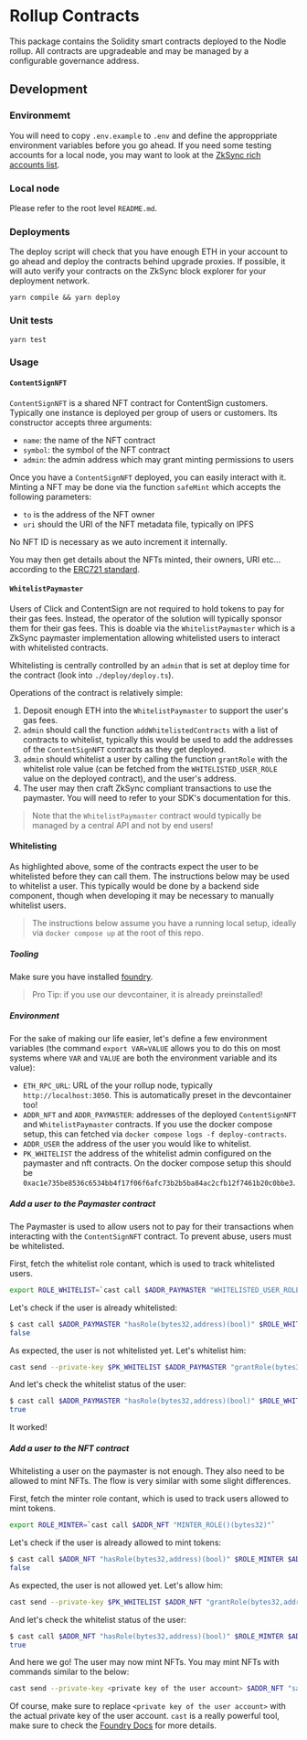 # Rollup Contracts
This package contains the Solidity smart contracts deployed to the Nodle rollup. All contracts are upgradeable and may be managed by a configurable governance address.

## Development

### Environmemt
You will need to copy `.env.example` to `.env` and define the approppriate environment variables before you go ahead. If you need some testing accounts for a local node, you may want to look at the [ZkSync rich accounts list](https://github.com/matter-labs/local-setup/blob/main/rich-wallets.json).

### Local node
Please refer to the root level `README.md`.

### Deployments
The deploy script will check that you have enough ETH in your account to go ahead and deploy the contracts behind upgrade proxies. If possible, it will auto verify your contracts on the ZkSync block explorer for your deployment network.

`yarn compile && yarn deploy`

### Unit tests
`yarn test`

### Usage

#### `ContentSignNFT`
`ContentSignNFT` is a shared NFT contract for ContentSign customers. Typically one instance is deployed per group of users or customers. Its constructor accepts three arguments:
- `name`: the name of the NFT contract
- `symbol`: the symbol of the NFT contract
- `admin`: the admin address which may grant minting permissions to users

Once you have a `ContentSignNFT` deployed, you can easily interact with it. Minting a NFT may be done via the function `safeMint` which accepts the following parameters:
- `to` is the address of the NFT owner
- `uri` should the URI of the NFT metadata file, typically on IPFS

No NFT ID is necessary as we auto increment it internally.

You may then get details about the NFTs minted, their owners, URI etc... according to the [ERC721 standard](https://erc721.org/).

#### `WhitelistPaymaster`
Users of Click and ContentSign are not required to hold tokens to pay for their gas fees. Instead, the operator of the solution will typically sponsor them for their gas fees. This is doable via the `WhitelistPaymaster` which is a ZkSync paymaster implementation allowing whitelisted users to interact with whitelisted contracts.

Whitelisting is centrally controlled by an `admin` that is set at deploy time for the contract (look into `./deploy/deploy.ts`).

Operations of the contract is relatively simple:
1. Deposit enough ETH into the `WhitelistPaymaster` to support the user's gas fees.
2. `admin` should call the function `addWhitelistedContracts` with a list of contracts to whitelist, typically this would be used to add the addresses of the `ContentSignNFT` contracts as they get deployed.
3. `admin` should whitelist a user by calling the function `grantRole` with the whitelist role value (can be fetched from the `WHITELISTED_USER_ROLE` value on the deployed contract), and the user's address.
4. The user may then craft ZkSync compliant transactions to use the paymaster. You will need to refer to your SDK's documentation for this.

> Note that the `WhitelistPaymaster` contract would typically be managed by a central API and not by end users!

#### Whitelisting
As highlighted above, some of the contracts expect the user to be whitelisted before they can call them. The instructions below may be used to whitelist a user. This typically would be done by a backend side component, though when developing it may be necessary to manually whitelist users.

> The instructions below assume you have a running local setup, ideally via `docker compose up` at the root of this repo.

##### Tooling
Make sure you have installed [foundry](https://book.getfoundry.sh/).

> Pro Tip: if you use our devcontainer, it is already preinstalled!

##### Environment
For the sake of making our life easier, let's define a few environment variables (the command `export VAR=VALUE` allows you to do this on most systems where `VAR` and `VALUE` are both the environment variable and its value):
- `ETH_RPC_URL`: URL of the your rollup node, typically `http://localhost:3050`. This is automatically preset in the devcontainer too!
- `ADDR_NFT` and `ADDR_PAYMASTER`: addresses of the deployed `ContentSignNFT` and `WhitelistPaymaster` contracts. If you use the docker compose setup, this can fetched via `docker compose logs -f deploy-contracts`.
- `ADDR_USER` the address of the user you would like to whitelist.
- `PK_WHITELIST` the address of the whitelist admin configured on the paymaster and nft contracts. On the docker compose setup this should be `0xac1e735be8536c6534bb4f17f06f6afc73b2b5ba84ac2cfb12f7461b20c0bbe3`.

##### Add a user to the Paymaster contract
The Paymaster is used to allow users not to pay for their transactions when interacting with the `ContentSignNFT` contract. To prevent abuse, users must be whitelisted.

First, fetch the whitelist role contant, which is used to track whitelisted users.
```sh
export ROLE_WHITELIST=`cast call $ADDR_PAYMASTER "WHITELISTED_USER_ROLE()(bytes32)"`
```

Let's check if the user is already whitelisted:
```sh
$ cast call $ADDR_PAYMASTER "hasRole(bytes32,address)(bool)" $ROLE_WHITELIST $ADDR_USER
false
```

As expected, the user is not whitelisted yet. Let's whitelist him:
```sh
cast send --private-key $PK_WHITELIST $ADDR_PAYMASTER "grantRole(bytes32,address)" $ROLE_WHITELIST $ADDR_USER
```

And let's check the whitelist status of the user:
```sh
$ cast call $ADDR_PAYMASTER "hasRole(bytes32,address)(bool)" $ROLE_WHITELIST $ADDR_USER
true
```

It worked!

##### Add a user to the NFT contract
Whitelisting a user on the paymaster is not enough. They also need to be allowed to mint NFTs. The flow is very similar with some slight differences.

First, fetch the minter role contant, which is used to track users allowed to mint tokens.
```sh
export ROLE_MINTER=`cast call $ADDR_NFT "MINTER_ROLE()(bytes32)"`
```

Let's check if the user is already allowed to mint tokens:
```sh
$ cast call $ADDR_NFT "hasRole(bytes32,address)(bool)" $ROLE_MINTER $ADDR_USER
false
```

As expected, the user is not allowed yet. Let's allow him:
```sh
cast send --private-key $PK_WHITELIST $ADDR_NFT "grantRole(bytes32,address)" $ROLE_MINTER $ADDR_USER
```

And let's check the whitelist status of the user:
```sh
$ cast call $ADDR_NFT "hasRole(bytes32,address)(bool)" $ROLE_MINTER $ADDR_USER
true
```

And here we go! The user may now mint NFTs. You may mint NFTs with commands similar to the below:
```sh
cast send --private-key <private key of the user account> $ADDR_NFT "safeMint(address,string)" $ADDR_USER "test"
```
Of course, make sure to replace `<private key of the user account>` with the actual private key of the user account. `cast` is a really powerful tool, make sure to check the [Foundry Docs](https://book.getfoundry.sh/) for more details.